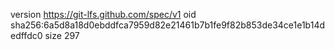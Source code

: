 version https://git-lfs.github.com/spec/v1
oid sha256:6a5d8a18d0ebddfca7959d82e21461b7b1fe9f82b853de34ce1e1b14dedffdc0
size 297
